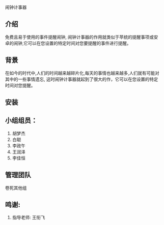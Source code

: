 闹钟计事器  

## 介绍  

免费且易于使用的事件提醒闹钟, 闹钟计事器的作用就类似于苹统的提醒事项或安卓的闹钟,它可以在您设置的特定时间对您要提醒的事件进行提醒。    


## 背景  
  
在如今的时代中,人们的时间越来越碎片化,每天的事情也越来越多,人们就有可能对其中的一些事情遗忘, 这时闹钟计事器就起到了很大的作，它可以在您设置的特定时间对您提醒。  


## 安装 


##  小组组员： 

1. 胡梦杰   
2. 白聪  
3. 李政午  
4. 王润泽  
5. 李佳恒   

## 管理团队  
卷死其他组  

## 鸣谢:  
1. 指导老师: 王衔飞  

